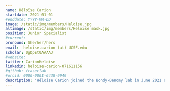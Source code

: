 ```yaml
---
name: Héloïse Carion
startdate: 2021-01-01
#enddate: YYYY-MM-DD
image: /static/img/members/Heloise.jpg
altimage: /static/img/members/Heloise mask.jpg
position: Junior Specialist
#current:
pronouns: She/her/hers
email: 	heloise.carion (at) UCSF.edu
scholar: 0gDpEt0AAAAJ
#website:
twitter: CarionHeloise
linkedin: heloise-carion-071611156
#github: fraserlab
#orcid: 0000-0001-6438-9949
description: "Héloïse Carion joined the Bondy-Denomy lab in June 2021 as a Junior Specialist. Héloïse grew up near the beaches of La Jolla, California. She attended UC Berkeley, where she studied Bioengineering with a concentration in Synthetic and Computational Biology. There, she worked in [Dr. Adam Arkin’s Lab](https://arkinlab.bio/) on characterizing single-gene phage lysis proteins. Building on her interest in viral dark matter, she is now investigating the role of accessory phage genes in the phage-host arms race. In her free time, Héloïse enjoys sunbathing, handstands, and searching for the best California burrito the Bay Area has to offer."
---
```

